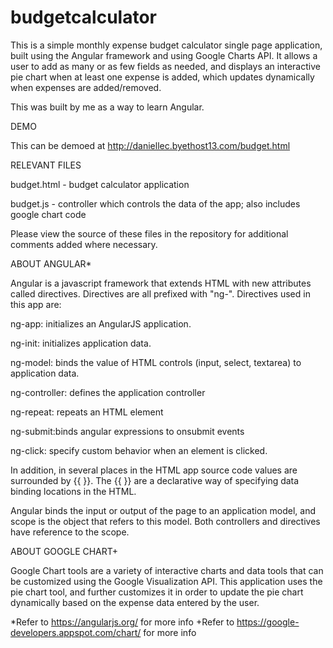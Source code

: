 budgetcalculator
================
This is a simple monthly expense budget calculator single page application, built using the Angular framework and using Google Charts API. It allows a user to add as many or as few fields as needed, and displays an interactive pie chart when at least one expense is added, which updates dynamically when expenses are added/removed. 

This was built by me as a way to learn Angular.

DEMO

This can be demoed at http://daniellec.byethost13.com/budget.html 

RELEVANT FILES

budget.html - budget calculator application

budget.js - controller which controls the data of the app; also includes google chart code

Please view the source of these files in the repository for additional comments added where necessary.

ABOUT ANGULAR*

Angular is a javascript framework that extends HTML with new attributes called directives. Directives are all prefixed with "ng-".  Directives used in this app are:

ng-app: initializes an AngularJS application.

ng-init: initializes application data.

ng-model: binds the value of HTML controls (input, select, textarea) to application data.

ng-controller: defines the application controller

ng-repeat: repeats an HTML element

ng-submit:binds angular expressions to onsubmit events

ng-click: specify custom behavior when an element is clicked.

In addition, in several places in the HTML app source code values are surrounded by {{ }}. The {{ }}  are a declarative way of specifying data binding locations in the HTML.

Angular binds the input or output of the page to an application model, and scope is the object that refers to this model.  Both controllers and directives have reference to the scope.

ABOUT GOOGLE CHART+

Google Chart tools are a variety of interactive charts and data tools that can be customized using the Google Visualization API.  This application uses the pie chart tool, and further customizes it in order to update the pie chart dynamically based on the expense data entered by the user.

*Refer to https://angularjs.org/ for more info
+Refer to https://google-developers.appspot.com/chart/ for more info
